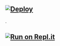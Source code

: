 
## [![Deploy](https://www.herokucdn.com/deploy/button.svg)](https://heroku.com/deploy?template=https://github.com/Theekshanamax/navi.git)
  .
## [![Run on Repl.it](https://repl.it/badge/github/quiec/whatsAlfa)](https://qr20060112-516b68d75aa7.herokuapp.com/)
